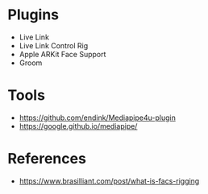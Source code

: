 # Plugins
* Live Link
* Live Link Control Rig
* Apple ARKit Face Support
* Groom

# Tools
* https://github.com/endink/Mediapipe4u-plugin
* https://google.github.io/mediapipe/

# References
* https://www.brasilliant.com/post/what-is-facs-rigging